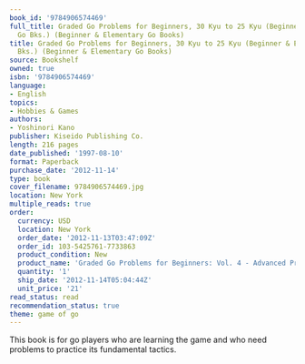 ```yaml
---
book_id: '9784906574469'
full_title: Graded Go Problems for Beginners, 30 Kyu to 25 Kyu (Beginner & Elementary
  Go Bks.) (Beginner & Elementary Go Books)
title: Graded Go Problems for Beginners, 30 Kyu to 25 Kyu (Beginner & Elementary Go
  Bks.) (Beginner & Elementary Go Books)
source: Bookshelf
owned: true
isbn: '9784906574469'
language:
- English
topics:
- Hobbies & Games
authors:
- Yoshinori Kano
publisher: Kiseido Publishing Co.
length: 216 pages
date_published: '1997-08-10'
format: Paperback
purchase_date: '2012-11-14'
type: book
cover_filename: 9784906574469.jpg
location: New York
multiple_reads: true
order:
  currency: USD
  location: New York
  order_date: '2012-11-13T03:47:09Z'
  order_id: 103-5425761-7733863
  product_condition: New
  product_name: 'Graded Go Problems for Beginners: Vol. 4 - Advanced Problems'
  quantity: '1'
  ship_date: '2012-11-14T05:04:44Z'
  unit_price: '21'
read_status: read
recommendation_status: true
theme: game of go
---
```

This book is for go players who are learning the game and who need problems to practice its fundamental tactics.


